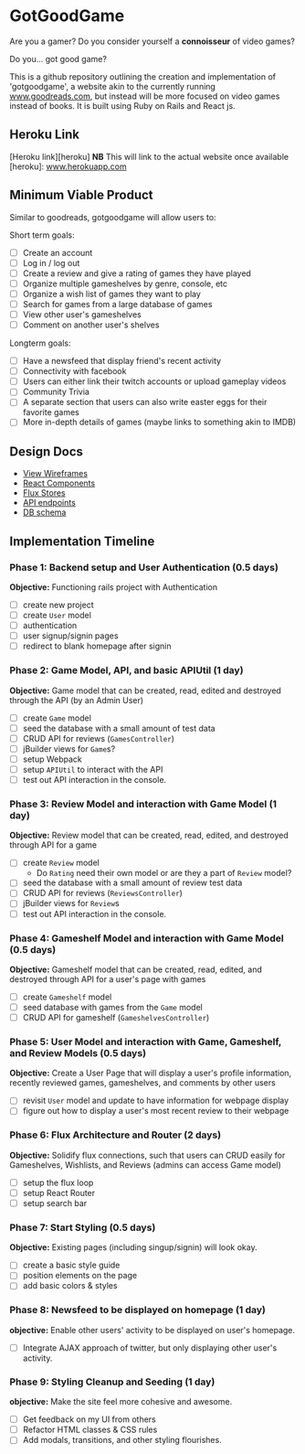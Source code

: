 # GotGoodGame

Are you a gamer? Do you consider yourself a **connoisseur** of video games?

Do you... got good game?

This is a github repository outlining the creation and implementation of
'gotgoodgame', a website akin to the currently running www.goodreads.com,
but instead will be more focused on video games instead of books. It is built
using Ruby on Rails and React js.

## Heroku Link
[Heroku link][heroku] **NB** This will link to the actual website once available
[heroku]: www.herokuapp.com

## Minimum Viable Product
Similar to goodreads, gotgoodgame will allow users to:

Short term goals:
- [ ] Create an account
- [ ] Log in / log out
- [ ] Create a review and give a rating of games they have played
- [ ] Organize multiple gameshelves by genre, console, etc
- [ ] Organize a wish list of games they want to play
- [ ] Search for games from a large database of games
- [ ] View other user's gameshelves
- [ ] Comment on another user's shelves

Longterm goals:
- [ ] Have a newsfeed that display friend's recent activity
- [ ] Connectivity with facebook
- [ ] Users can either link their twitch accounts or upload gameplay videos
- [ ] Community Trivia
- [ ] A separate section that users can also write easter eggs for their favorite games
- [ ] More in-depth details of games (maybe links to something akin to IMDB)

## Design Docs
* [View Wireframes][views]
* [React Components][components]
* [Flux Stores][stores]
* [API endpoints][api-endpoints]
* [DB schema][schema]

[views]: ./docs/views.md
[components]: ./docs/components.md
[stores]: ./docs/stores.md
[api-endpoints]: ./docs/api-endpoints.md
[schema]: ./docs/schema.md

## Implementation Timeline

### Phase 1: Backend setup and User Authentication (0.5 days)

**Objective:** Functioning rails project with Authentication

- [ ] create new project
- [ ] create `User` model
- [ ] authentication
- [ ] user signup/signin pages
- [ ] redirect to blank homepage after signin

### Phase 2: Game Model, API, and basic APIUtil (1 day)

**Objective:** Game model that can be created, read, edited and destroyed through
the API (by an Admin User)

- [ ] create `Game` model
- [ ] seed the database with a small amount of test data
- [ ] CRUD API for reviews (`GamesController`)
- [ ] jBuilder views for `Game`s?
- [ ] setup Webpack
- [ ] setup `APIUtil` to interact with the API
- [ ] test out API interaction in the console.

### Phase 3: Review Model and interaction with Game Model (1 day)

**Objective:** Review model that can be created, read, edited, and destroyed through API for a game

- [ ] create `Review` model
  - Do `Rating` need their own model or are they a part of `Review` model?
- [ ] seed the database with a small amount of review test data
- [ ] CRUD API for reviews (`ReviewsController`)
- [ ] jBuilder views for `Review`s
- [ ] test out API interaction in the console.

### Phase 4: Gameshelf Model and interaction with Game Model (0.5 days)

**Objective:** Gameshelf model that can be created, read, edited, and destroyed through API for a user's page with games

- [ ] create `Gameshelf` model
- [ ] seed database with games from the `Game` model
- [ ] CRUD API for gameshelf (`GameshelvesController`)

### Phase 5: User Model and interaction with Game, Gameshelf, and Review Models (0.5 days)

**Objective:** Create a User Page that will display a user's profile information, recently reviewed games, gameshelves, and comments by other users

- [ ] revisit `User` model and update to have information for webpage display
- [ ] figure out how to display a user's most recent review to their webpage

### Phase 6: Flux Architecture and Router (2 days)

**Objective:** Solidify flux connections, such that users can CRUD easily for Gameshelves, Wishlists, and Reviews (admins can access Game model)

- [ ] setup the flux loop
- [ ] setup React Router
- [ ] setup search bar

### Phase 7: Start Styling (0.5 days)

**Objective:** Existing pages (including singup/signin) will look okay.

- [ ] create a basic style guide
- [ ] position elements on the page
- [ ] add basic colors & styles

### Phase 8: Newsfeed to be displayed on homepage (1 day)

**objective:** Enable other users' activity to be displayed on user's homepage.

- [ ] Integrate AJAX approach of twitter, but only displaying other user's activity.

### Phase 9: Styling Cleanup and Seeding (1 day)

**objective:** Make the site feel more cohesive and awesome.

- [ ] Get feedback on my UI from others
- [ ] Refactor HTML classes & CSS rules
- [ ] Add modals, transitions, and other styling flourishes.
